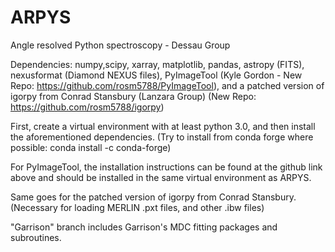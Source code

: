# ARPYS

Angle resolved Python spectroscopy - Dessau Group

Dependencies: 
numpy,scipy, xarray, matplotlib, pandas, astropy (FITS), nexusformat (Diamond NEXUS files),
PyImageTool (Kyle Gordon - New Repo: https://github.com/rosm5788/PyImageTool), and a patched version
of igorpy from Conrad Stansbury (Lanzara Group) (New Repo: https://github.com/rosm5788/igorpy)

First, create a virtual environment with at least python 3.0, and then install the aforementioned
dependencies. (Try to install from conda forge where possible: conda install -c conda-forge)

For PyImageTool, the installation instructions can be found at the github link above and should be
installed in the same virtual environment as ARPYS.

Same goes for the patched version of igorpy from Conrad Stansbury. (Necessary for loading MERLIN .pxt files,
and other .ibw files)

"Garrison" branch includes Garrison's MDC fitting packages and subroutines. 
